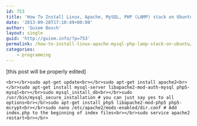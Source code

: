 ```yaml
---
id: 753
title: 'How To Install Linux, Apache, MySQL, PHP (LAMP) stack on Ubuntu'
date: '2013-09-28T17:10:49+00:00'
author: 'Guiem Bosch'
layout: single
guid: 'http://guiem.info/?p=753'
permalink: /how-to-install-linux-apache-mysql-php-lamp-stack-on-ubuntu/
categories:
    - programming
---
```


\[this post will be properly edited\]

`<br></br>sudo apt-get update<br></br>sudo apt-get install apache2<br></br>sudo apt-get install mysql-server libapache2-mod-auth-mysql php5-mysql<br></br>sudo mysql_install_db<br></br>sudo /usr/bin/mysql_secure_installation # you can just say yes to all options<br></br>sudo apt-get install php5 libapache2-mod-php5 php5-mcrypt<br></br>sudo nano /etc/apache2/mods-enabled/dir.conf # Add index.php to the beginning of index files<br></br>sudo service apache2 restart<br></br>`